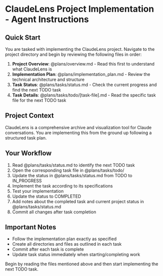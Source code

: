 # ClaudeLens Project Implementation - Agent Instructions

## Quick Start
You are tasked with implementing the ClaudeLens project. Navigate to the project directory and begin by reviewing the following files in order:

1. **Project Overview**: @plans/overview.md - Read this first to understand what ClaudeLens is
2. **Implementation Plan**: @plans/implementation_plan.md - Review the technical architecture and structure
3. **Task Status**: @plans/tasks/status.md - Check the current progress and find the next TODO task
4. **Task Details**: @plans/tasks/todo/[task-file].md - Read the specific task file for the next TODO task

## Project Context
ClaudeLens is a comprehensive archive and visualization tool for Claude conversations. You are implementing this from the ground up following a structured task plan.

## Your Workflow
1. Read @plans/tasks/status.md to identify the next TODO task
2. Open the corresponding task file in @plans/tasks/todo/
3. Update the status in @plans/tasks/status.md from TODO to IN_PROGRESS
4. Implement the task according to its specifications
5. Test your implementation
6. Update the status to COMPLETED
7. Add notes about the completed task and current project status in @plans/tasks/status.md
8. Commit all changes after task completion

## Important Notes
- Follow the implementation plan exactly as specified
- Create all directories and files as outlined in each task
- Commit after each task is complete
- Update task status immediately when starting/completing work

Begin by reading the files mentioned above and then start implementing the next TODO task.

